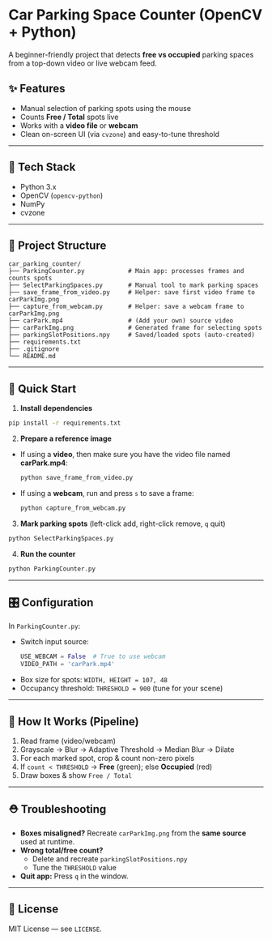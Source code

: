 # Car Parking Space Counter (OpenCV + Python)

A beginner-friendly project that detects **free vs occupied** parking spaces from a top-down video or live webcam feed.

## ✨ Features
- Manual selection of parking spots using the mouse
- Counts **Free / Total** spots live
- Works with a **video file** or **webcam**
- Clean on-screen UI (via `cvzone`) and easy-to-tune threshold

---

## 🧰 Tech Stack
- Python 3.x
- OpenCV (`opencv-python`)
- NumPy
- cvzone

---

## 📂 Project Structure
```
car_parking_counter/
├── ParkingCounter.py            # Main app: processes frames and counts spots
├── SelectParkingSpaces.py       # Manual tool to mark parking spaces
├── save_frame_from_video.py     # Helper: save first video frame to carParkImg.png
├── capture_from_webcam.py       # Helper: save a webcam frame to carParkImg.png
├── carPark.mp4                  # (Add your own) source video
├── carParkImg.png               # Generated frame for selecting spots
├── parkingSlotPositions.npy     # Saved/loaded spots (auto-created)
├── requirements.txt
├── .gitignore
└── README.md
```

---

## 🚀 Quick Start

1) **Install dependencies**
```bash
pip install -r requirements.txt
```

2) **Prepare a reference image**
- If using a **video**, then make sure you have the video file named **carPark.mp4**:
  ```bash
  python save_frame_from_video.py
  ```
- If using a **webcam**, run and press `s` to save a frame:
  ```bash
  python capture_from_webcam.py
  ```

3) **Mark parking spots** (left-click add, right-click remove, `q` quit)
```bash
python SelectParkingSpaces.py
```

4) **Run the counter**
```bash
python ParkingCounter.py
```

---

## 🎛️ Configuration

In `ParkingCounter.py`:
- Switch input source:
  ```python
  USE_WEBCAM = False  # True to use webcam
  VIDEO_PATH = 'carPark.mp4'
  ```
- Box size for spots: `WIDTH, HEIGHT = 107, 48`
- Occupancy threshold: `THRESHOLD = 900` (tune for your scene)

---

## 🧪 How It Works (Pipeline)
1. Read frame (video/webcam)
2. Grayscale → Blur → Adaptive Threshold → Median Blur → Dilate
3. For each marked spot, crop & count non-zero pixels
4. If `count < THRESHOLD` → **Free** (green); else **Occupied** (red)
5. Draw boxes & show `Free / Total`

---

## ⛑️ Troubleshooting
- **Boxes misaligned?** Recreate `carParkImg.png` from the **same source** used at runtime.
- **Wrong total/free count?**
  - Delete and recreate `parkingSlotPositions.npy`
  - Tune the `THRESHOLD` value
- **Quit app:** Press `q` in the window.

---

## 📄 License
MIT License — see `LICENSE`.
